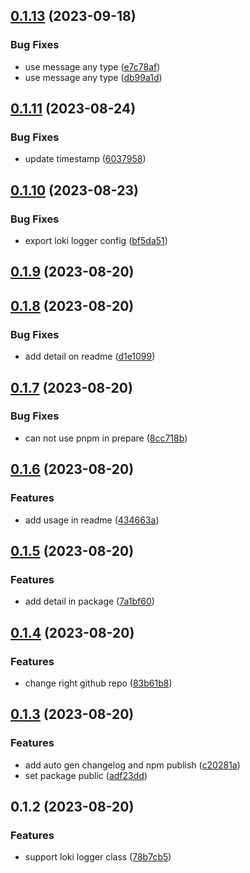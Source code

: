 ## [0.1.13](https://github.com/ccbond/lokipop/compare/v0.1.11...v0.1.13) (2023-09-18)


### Bug Fixes

* use message any type ([e7c78af](https://github.com/ccbond/lokipop/commit/e7c78af7fa467e328f19da609cc0f0603bace523))
* use message any type ([db99a1d](https://github.com/ccbond/lokipop/commit/db99a1d68efe7b732396faa615f96970a34e66ad))



## [0.1.11](https://github.com/ccbond/lokipop/compare/v0.1.10...v0.1.11) (2023-08-24)


### Bug Fixes

* update timestamp ([6037958](https://github.com/ccbond/lokipop/commit/60379588399c5c441069220012c4f2670e36f669))



## [0.1.10](https://github.com/ccbond/lokipop/compare/v0.1.9...v0.1.10) (2023-08-23)


### Bug Fixes

* export loki logger config ([bf5da51](https://github.com/ccbond/lokipop/commit/bf5da511600438f564ee293e624194501bc2843d))



## [0.1.9](https://github.com/ccbond/lokipop/compare/v0.1.8...v0.1.9) (2023-08-20)



## [0.1.8](https://github.com/ccbond/lokipop/compare/v0.1.7...v0.1.8) (2023-08-20)


### Bug Fixes

* add detail on readme ([d1e1099](https://github.com/ccbond/lokipop/commit/d1e1099b781d19ceca66da7d98c2fe22cbdc9138))



## [0.1.7](https://github.com/ccbond/lokipop/compare/v0.1.6...v0.1.7) (2023-08-20)


### Bug Fixes

* can not use pnpm in prepare ([8cc718b](https://github.com/ccbond/lokipop/commit/8cc718b294846b1a581c1a378a423dc68af712a9))



## [0.1.6](https://github.com/ccbond/lokipop/compare/v0.1.5...v0.1.6) (2023-08-20)


### Features

* add usage in readme ([434663a](https://github.com/ccbond/lokipop/commit/434663ad44d43e2f03bc1108abb8bae1d07dfc2d))



## [0.1.5](https://github.com/ccbond/lokipop/compare/v0.1.4...v0.1.5) (2023-08-20)


### Features

* add detail in package ([7a1bf60](https://github.com/ccbond/lokipop/commit/7a1bf606ea8877f50087a11b36a7ab54ba38e807))



## [0.1.4](https://github.com/ccbond/lokipop/compare/v0.1.3...v0.1.4) (2023-08-20)


### Features

* change right github repo ([83b61b8](https://github.com/ccbond/lokipop/commit/83b61b85617c43c67abb0847345688b68449e64b))



## [0.1.3](https://github.com/syntsugar/lokipop/compare/v0.1.2...v0.1.3) (2023-08-20)

### Features

- add auto gen changelog and npm publish ([c20281a](https://github.com/ccbond/lokipop/commit/c20281a8aaef8fa1d49c9218aef0e60f57b32217))
- set package public ([adf23dd](https://github.com/ccbond/lokipop/commit/adf23dd6ae5eba6dc372cb648351f9c7cc31677d))

## 0.1.2 (2023-08-20)

### Features

- support loki logger class ([78b7cb5](https://github.com/ccbond/lokipop/commit/78b7cb5351e4b244ed41c554b8e58ddfa968d515))
